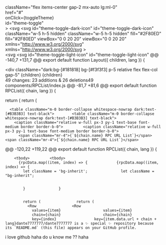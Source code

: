    className="flex items-center gap-2 mx-auto lg:ml-0"	
            href="#"	
            onClick={toggleTheme}	
            id="theme-toggle"	
          >	
            <svg	            <svg
              id="theme-toggle-dark-icon"	              id="theme-toggle-dark-icon"
              className="w-5 h-5 hidden"	              className="w-5 h-5 hidden"
              fill="#2F80ED"	              fill="#2F80ED"
              viewBox="0 0 20 20"	              viewBox="0 0 20 20"
              xmlns="http://www.w3.org/2000/svg"	              xmlns="http://www.w3.org/2000/svg
              ></path>	
            </svg>	            </svg>
            <svg	            <svg
              id="theme-toggle-light-icon"	              id="theme-toggle-light-icon"
@@ -140,7 +131,7 @@ export default function Layout({ children, lang }) {
        </div>	        </div>
      </div>	      </div>
      <div className="dark:bg-[#181818] bg-[#f3f3f3] p-5 relative flex flex-col gap-5">	      <div className="dark:bg-[#181818] bg-[#f3f3f3] p-5 relative flex flex-col gap-5"
        {children}	        {children}
      </div>	      </div>
  49 changes: 23 additions & 26 deletions49  
components/RPCList/index.js
@@ -81,7 +81,6 @@ export default function RPCList({ chain, lang }) {


  return (	  return (
    <div className="shadow dark:bg-[#0D0D0D] bg-white p-8 rounded-[10px] flex flex-col gap-3 overflow-hidden col-span-full relative overflow-x-auto">	    <div className="shadow dark:bg-[#0D0D0D] bg-white p-8 rounded-[10px] flex flex-col gap-3 overflow-hidden col-span-full relative overflow-x-auto">

      <table className="m-0 border-collapse whitespace-nowrap dark:text-[#B3B3B3] text-black">	      <table className="m-0 border-collapse whitespace-nowrap dark:text-[#B3B3B3] text-black">
        <caption className="relative w-full px-3 py-1 text-base font-medium border border-b-0">	        <caption className="relative w-full px-3 py-1 text-base font-medium border border-b-0">
          <span className="mr-4">{`${chain.name} RPC URL List`}</span>	          <span className="mr-4">{`${chain.name} RPC URL List`}</span>
@@ -120,22 +119,22 @@ export default function RPCList({ chain, lang }) {


        <tbody>	        <tbody>
          {rpcData.map((item, index) => {	          {rpcData.map((item, index) => {
            let className = 'bg-inherit';	            let className = "bg-inherit";


            }	            }


            return (	            return (
              <Row	              <Row
                values={item}	                values={item}
                chain={chain}	                chain={chain}
                key={index}	                key={item.data.url + chain + lang}dante7777777/dante7777777 is a ✨ special ✨ repository because its `README.md` (this file) appears on your GitHub profile.
i love github haha
do u know me ??
haha

